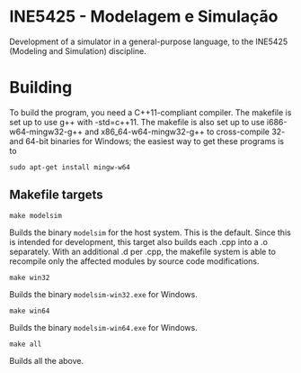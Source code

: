 INE5425 - Modelagem e Simulação
=========================================================

Development of a simulator in a general-purpose language,
to the INE5425 (Modeling and Simulation) discipline.



Building
========

To build the program, you need a C++11-compliant compiler. The makefile
is set up to use g++ with -std=c++11. The makefile is also set up to use
i686-w64-mingw32-g++ and x86\_64-w64-mingw32-g++ to cross-compile 32- and
64-bit binaries for Windows; the easiest way to get these programs is to

    sudo apt-get install mingw-w64

Makefile targets
----------------

    make modelsim

Builds the binary `modelsim` for the host system. This is the default.
Since this is intended for development, this target also builds each
.cpp into a .o separately. With an additional .d per .cpp, the makefile
system is able to recompile only the affected modules by source code
modifications. 

    make win32

Builds the binary `modelsim-win32.exe` for Windows.

    make win64

Builds the binary `modelsim-win64.exe` for Windows.

    make all

Builds all the above.
